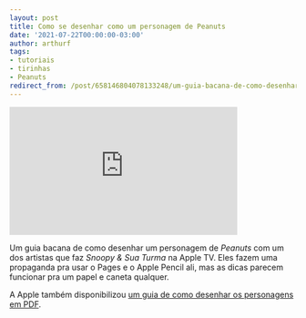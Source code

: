 ```yaml
---
layout: post
title: Como se desenhar como um personagem de Peanuts
date: '2021-07-22T00:00:00-03:00'
author: arthurf
tags:
- tutoriais
- tirinhas
- Peanuts
redirect_from: /post/658146804078133248/um-guia-bacana-de-como-desenhar-um-personagem-de
---
```

<iframe width="400" height="225" id="youtube_iframe" src="https://www.youtube.com/embed/b0nWcBVvhd0?feature=oembed&amp;enablejsapi=1&amp;origin=https://safe.txmblr.com&amp;wmode=opaque" frameborder="0" allow="accelerometer; autoplay; clipboard-write; encrypted-media; gyroscope; picture-in-picture" allowfullscreen></iframe>

Um guia bacana de como desenhar um personagem de _Peanuts_ com um dos artistas que faz _Snoopy & Sua Turma_ na Apple TV. Eles fazem uma propaganda pra usar o Pages e o Apple Pencil ali, mas as dicas parecem funcionar pra um papel e caneta qualquer.

A Apple também disponibilizou [um guia de como desenhar os personagens em PDF](https://learn.appletvapp.apple/download/drawlikepeanuts.pdf).

